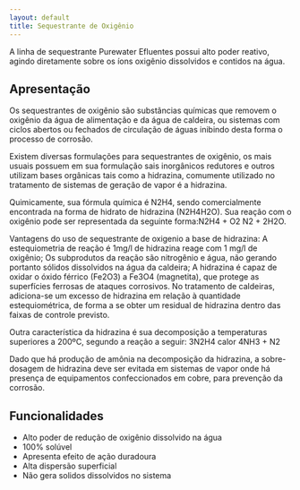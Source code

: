 ```yaml
---
layout: default
title: Sequestrante de Oxigênio
---
```


A linha de sequestrante Purewater Efluentes possui alto poder reativo, agindo diretamente sobre os íons oxigênio dissolvidos e contidos na água.

## Apresentação

Os sequestrantes de oxigênio são substâncias químicas que removem o oxigênio da água de
alimentação e da água de caldeira, ou sistemas com ciclos abertos ou fechados de circulação de águas inibindo desta forma o processo de corrosão.

Existem diversas formulações para sequestrantes de oxigênio, os mais usuais possuem em sua formulação sais inorgânicos redutores e outros utilizam bases orgânicas tais como a hidrazina, comumente utilizado no tratamento de sistemas de geração de
vapor é a hidrazina.

Quimicamente, sua fórmula química é N2H4, sendo comercialmente encontrada na forma de hidrato de hidrazina (N2H4H2O).
Sua reação com o oxigênio pode ser representada da seguinte forma:N2H4 + O2 N2 + 2H2O.

Vantagens do uso de sequestrante de oxigenio a base de hidrazina:
A estequiometria de reação é 1mg/l de hidrazina reage com 1 mg/l de oxigênio;
Os subprodutos da reação são nitrogênio e água, não gerando portanto sólidos dissolvidos na água da caldeira;
A hidrazina é capaz de oxidar o óxido férrico (Fe2O3) a Fe3O4 (magnetita), que protege as superfícies ferrosas de ataques corrosivos.
No tratamento de caldeiras, adiciona-se um excesso de hidrazina em relação à quantidade estequiométrica, de forma a se obter um residual de hidrazina dentro das faixas de controle previsto.

Outra característica da hidrazina é sua decomposição a temperaturas superiores a 200ºC,
segundo a reação a seguir: 3N2H4 calor 4NH3 + N2

Dado que há produção de amônia na decomposição da hidrazina, a sobre-dosagem de
hidrazina deve ser evitada em sistemas de vapor onde há presença de equipamentos
confeccionados em cobre, para prevenção da corrosão. 

## Funcionalidades

- Alto poder de redução de oxigênio dissolvido na água
- 100% solúvel
- Apresenta efeito de ação duradoura
- Alta dispersão superficial
- Não gera solidos dissolvidos no sistema


